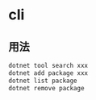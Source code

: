 # cli

## 用法

```sh
dotnet tool search xxx
dotnet add package xxx
dotnet list package
dotnet remove package
```
